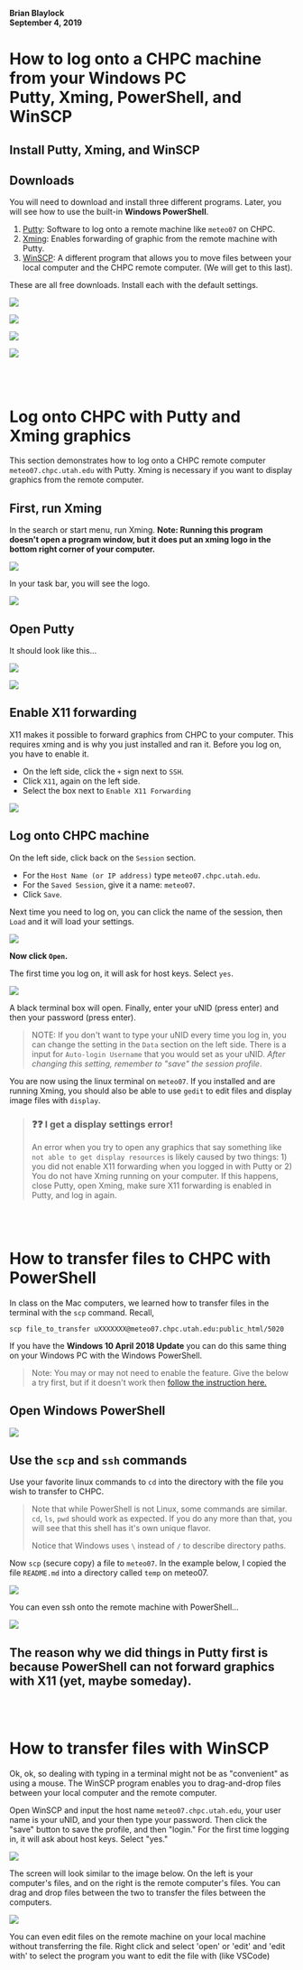 **Brian Blaylock**  
**September 4, 2019**

# **How to log onto a CHPC machine from your Windows PC** <br> Putty, Xming, PowerShell, and WinSCP


## Install Putty, Xming, and WinSCP

## Downloads
You will need to download and install three different programs. Later, you will see how to use the built-in **Windows PowerShell**.

1. [Putty](https://putty.org/): Software to log onto a remote machine like `meteo07` on CHPC.
1. [Xming](https://sourceforge.net/projects/xming/): Enables forwarding of graphic from the remote machine with Putty.
1. [WinSCP](https://winscp.net/eng/download.php): A different program that allows you to move files between your local computer and the CHPC remote computer. (We will get to this last).

These are all free downloads. Install each with the default settings. 

![](./images/putty1.png)

![](./images/putty2.png)

![](./images/xming.png)

![](./images/winscp_download.png)

<br><br>
# Log onto CHPC with Putty and Xming graphics
This section demonstrates how to log onto a CHPC remote computer `meteo07.chpc.utah.edu` with Putty. Xming is necessary if you want to display graphics from the remote computer.

## First, run Xming
In the search or start menu, run Xming. **Note: Running this program doesn't open a program window, but it does put an xming logo in the bottom right corner of your computer.**

![](./images/xming2.png)

In your task bar, you will see the logo.

![](./images/xming3.png)

## Open Putty
 It should look like this...

![](./images/putty0.png)

![](./images/putty3.png)


## Enable X11 forwarding
X11 makes it possible to forward graphics from CHPC to your computer. This requires xming and is why you just installed and ran it. Before you log on, you have to enable it.

- On the left side, click the `+` sign next to `SSH`.
- Click `X11`, again on the left side.
- Select the box next to `Enable X11 Forwarding`

![](./images/putty4.png)

## Log onto CHPC machine

On the left side, click back on the `Session` section. 

- For the `Host Name (or IP address)` type `meteo07.chpc.utah.edu`.
- For the `Saved Session`, give it a name: `meteo07`. 
- Click `Save`.

Next time you need to log on, you can click the name of the session, then `Load` and it will load your settings.

![](./images/putty5.png)

**Now click `Open`.**

The first time you log on, it will ask for host keys. Select `yes`.

![](./images/putty7.png)

A black terminal box will open. Finally, enter your uNID (press enter) and then your password (press enter).

> NOTE: If you don't want to type your uNID every time you log in, you can change the setting in the `Data` section on the left side. There is a input for `Auto-login Username` that you would set as your uNID. _After changing this setting, remember to "save" the session profile_.

You are now using the linux terminal on `meteo07`. If you installed and are running Xming, you should also be able to use `gedit` to edit files and display image files with `display`.

> ### ❓❓ **I get a display settings error!**
> An error when you try to open any graphics that say something like `not able to get display resources` is likely caused by two things: 1) you did not enable X11 forwarding when you logged in with Putty or 2) You do not have Xming running on your computer. If this happens, close Putty, open Xming, make sure X11 forwarding is enabled in Putty, and log in again.

<br><br>
# How to transfer files to CHPC with PowerShell
In class on the Mac computers, we learned how to transfer files in the terminal with the `scp` command. Recall,

    scp file_to_transfer uXXXXXXX@meteo07.chpc.utah.edu:public_html/5020

If you have the **Windows 10 April 2018 Update** you can do this same thing on your Windows PC with the Windows PowerShell. 

> Note: You may or may not need to enable the feature. Give the below a try first, but if it doesn't work then [follow the instruction here.](https://www.howtogeek.com/336775/how-to-enable-and-use-windows-10s-built-in-ssh-commands/)

## Open Windows PowerShell

![](./images/powershell.png)

## Use the `scp` and `ssh` commands
Use your favorite linux commands to `cd` into the directory with the file you wish to transfer to CHPC. 

> Note that while PowerShell is not Linux, some commands are similar. `cd`, `ls`, `pwd` should work as expected. If you do any more than that, you will see that this shell has it's own unique flavor.  
>
>Notice that Windows uses `\` instead of `/` to describe directory paths.

Now `scp` (secure copy) a file to `meteo07`. In the example below, I copied the file `README.md` into a directory called `temp` on meteo07. 

![](./images/powershell_scp.png)

You can even ssh onto the remote machine with PowerShell...

![](./images/powershell_ssh.png)

## **The reason why we did things in Putty first is because PowerShell can not forward graphics with X11 (yet, maybe someday).**

<br><br>
# How to transfer files with WinSCP
Ok, ok, so dealing with typing in a terminal might not be as "convenient" as using a mouse. The WinSCP program enables you to drag-and-drop files between your local computer and the remote computer.

Open WinSCP and input the host name `meteo07.chpc.utah.edu`, your user name is your uNID, and your then type your password. Then click the "save" button to save the profile, and then "login." For the first time logging in, it will ask about host keys. Select "yes."

![](./images/winscp_login.png)

The screen will look similar to the image below. On the left is your computer's files, and on the right is the remote computer's files. You can drag and drop files between the two to transfer the files between the computers.

![](./images/winscp_files.png)


You can even edit files on the remote machine on your local machine without transferring the file. Right click and select 'open' or 'edit' and 'edit with' to select the program you want to edit the file with (like VSCode)
